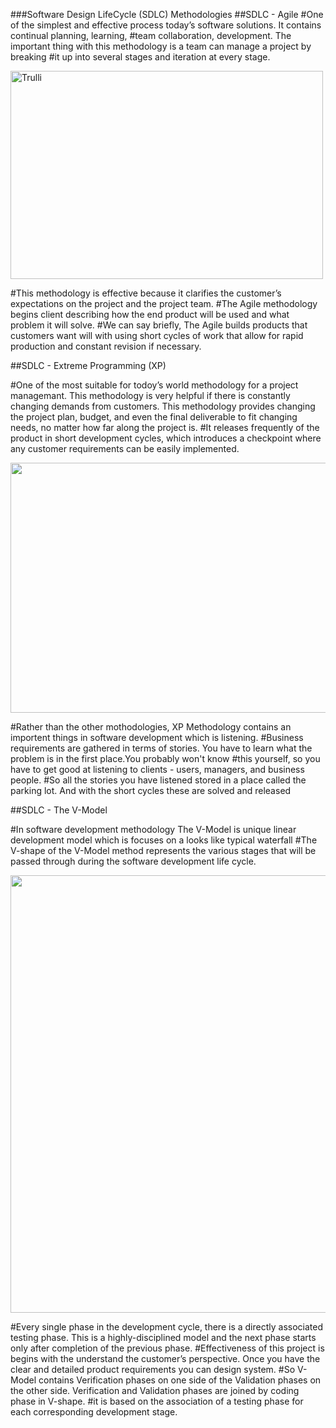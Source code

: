 ###Software Design LifeCycle (SDLC) Methodologies
##SDLC - Agile
#One of the simplest and effective process today’s software solutions. It contains continual planning, learning, 
#team collaboration, development. The important thing with this methodology is a team can manage a project by breaking 
#it up into several stages and iteration at every stage.

<img src="https://miro.medium.com/max/470/0*fHGD69p_F7A1-f_C.png" alt="Trulli" width="500" height="333">

#This methodology is effective because it clarifies the customer’s expectations on the project and the project team. 
#The Agile methodology begins client describing how the end product will be used and what problem it will solve. 
#We can say briefly, The Agile builds products that customers want will with using short cycles of work that allow for rapid production and constant revision if necessary.


##SDLC -  Extreme Programming (XP)

#One of the most suitable for todoy’s world methodology for a project managemant. This methodology is very helpful if there is constantly changing demands from customers. This methodology provides changing the project plan, budget, and even the final deliverable to fit changing needs, no matter how far along the project is. 
#It releases frequently of the product in short development cycles, which introduces a checkpoint where any customer requirements can be easily implemented.

<img src="https://www.guru99.com/images/11-2014/agile_Processesv1_5.png"  width="750" height="400">

#Rather than the other mothodologies, XP Methodology contains an importent things in software development which is listening.
#Business requirements are gathered in terms of stories. You have to learn what the problem is in the first place.You probably won't know 
#this yourself, so you have to get good at listening to clients - users, managers, and business people. 
#So all the stories you have listened stored in a place called the parking lot. And with the short cycles these are solved and released


##SDLC - The V-Model

#In software development methodology The V-Model is unique linear development model which is focuses on a looks like typical waterfall
#The V-shape of the V-Model method represents the various stages that will be passed through during the software development life cycle.

<img src="https://www.tutorialspoint.com/sdlc/images/sdlc_v_model.jpg"  width="650" height="700">

#Every single phase in the development cycle, there is a directly associated testing phase. This is a highly-disciplined model and the next phase starts only after completion of the previous phase.
#Effectiveness of this project is begins with the understand the customer’s perspective. Once you have the clear and detailed product requirements you can design system.
#So V-Model contains Verification phases on one side of the Validation phases on the other side. Verification and Validation phases are joined by coding phase in V-shape.
#it is based on the association of a testing phase for each corresponding development stage.


